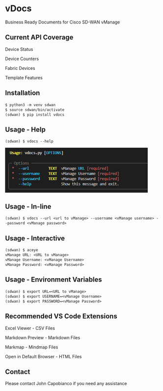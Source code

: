 # vDocs

Business Ready Documents for Cisco SD-WAN vManage

## Current API Coverage

Device Status

Device Counters

Fabric Devices

Template Features

## Installation

```console
$ python3 -m venv sdwan
$ source sdwan/bin/activate
(sdwan) $ pip install vdocs
```

## Usage - Help

```console
(sdwan) $ vdocs --help
```

![vDocs Help](/images/help.png)

## Usage - In-line

```console
(sdwan) $ vdocs --url <url to vManage> --username <vManage username> --password <vManage password>
```

## Usage - Interactive

```console
(sdwan) $ aceye
vManage URL: <URL to vManage>
vManage Username: <vManage Username>
vManage Password: <vManage Password>
```

## Usage - Environment Variables

```console
(sdwan) $ export URL=<URL to vManage>
(sdwan) $ export USERNAME=<vManage Username>
(sdwan) $ export PASSWORD=<vManage Password>
```

## Recommended VS Code Extensions

Excel Viewer - CSV Files

Markdown Preview - Markdown Files

Markmap - Mindmap Files

Open in Default Browser - HTML Files

## Contact

Please contact John Capobianco if you need any assistance
